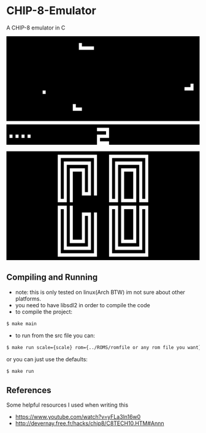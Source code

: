 # CHIP-8-Emulator
A CHIP-8 emulator in C

![Air Plane](Pics/airPlane.png)

![ch8](Pics/ch8.png)


## Compiling and Running
* note: this is only tested on linux(Arch BTW) im not sure about other platforms.
* you need to have libsdl2 in order to compile the code
* to compile the project:
```bash
$ make main
```
* to run from the src file you can:
```bash
$ make run scale={scale} rom={../ROMS/romfile or any rom file you want}
```
or you can just use the defaults:
```bash
$ make run
```
## References
Some helpful resources I used when writing this

- https://www.youtube.com/watch?v=yFLa3ln16w0
- http://devernay.free.fr/hacks/chip8/C8TECH10.HTM#Annn

